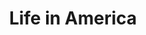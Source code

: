 ---
layout: category
title: Life in America
layout: category
permalink: /categories/America/
taxonomy: America
author_profile: true
entries_layout: grid

---
